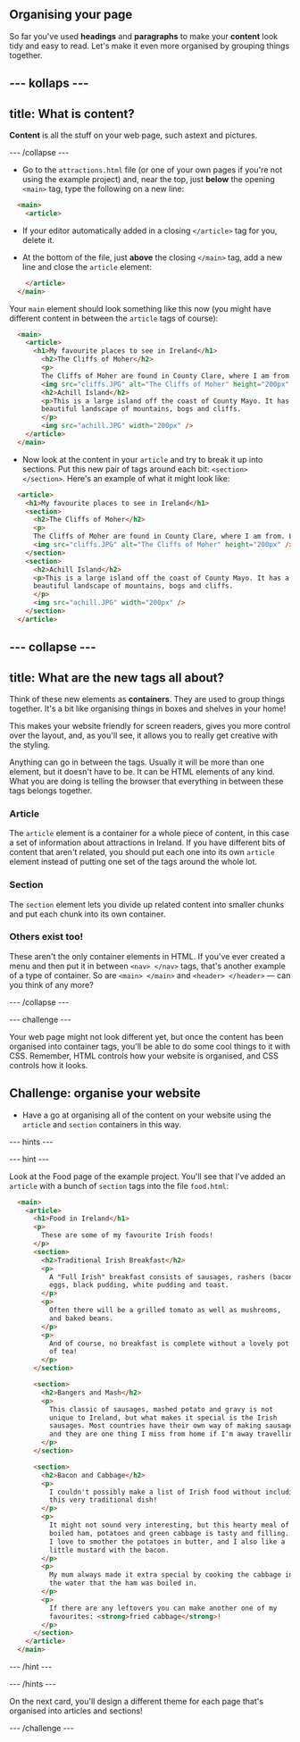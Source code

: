 ## Organising your page

So far you've used **headings** and **paragraphs** to make your **content** look tidy and easy to read. Let's make it even more organised by grouping things together.

## \--- kollaps \---

## title: What is content?

**Content** is all the stuff on your web page, such astext and pictures.

\--- /collapse \---

+ Go to the `attractions.html` file (or one of your own pages if you're not using the example project) and, near the top, just **below** the opening `<main>` tag, type the following on a new line: 

```html
  <main>
    <article>
```

+ If your editor automatically added in a closing `</article>` tag for you, delete it.

+ At the bottom of the file, just **above** the closing `</main>` tag, add a new line and close the `article` element:

```html
    </article>
  </main>
```

Your `main` element should look something like this now (you might have different content in between the `article` tags of course):

```html
  <main>
    <article>
      <h1>My favourite places to see in Ireland</h1>
        <h2>The Cliffs of Moher</h2>
        <p>
        The Cliffs of Moher are found in County Clare, where I am from. Look how cool they are!</p>
        <img src="cliffs.JPG" alt="The Cliffs of Moher" height="200px" />
        <h2>Achill Island</h2>
        <p>This is a large island off the coast of County Mayo. It has a wild and
        beautiful landscape of mountains, bogs and cliffs.
        </p>
        <img src="achill.JPG" width="200px" />
    </article>
  </main>
```

+ Now look at the content in your `article` and try to break it up into sections. Put this new pair of tags around each bit: `<section> </section>`. Here's an example of what it might look like:

```html
  <article>
    <h1>My favourite places to see in Ireland</h1>
    <section>
      <h2>The Cliffs of Moher</h2>
      <p>
      The Cliffs of Moher are found in County Clare, where I am from. Look how cool they are!</p>
      <img src="cliffs.JPG" alt="The Cliffs of Moher" height="200px" />
    </section>
    <section>
      <h2>Achill Island</h2>
      <p>This is a large island off the coast of County Mayo. It has a wild and
      beautiful landscape of mountains, bogs and cliffs.
      </p>
      <img src="achill.JPG" width="200px" />
    </section>
  </article>
```

## \--- collapse \---

## title: What are the new tags all about?

Think of these new elements as **containers**. They are used to group things together. It's a bit like organising things in boxes and shelves in your home!

This makes your website friendly for screen readers, gives you more control over the layout, and, as you'll see, it allows you to really get creative with the styling.

Anything can go in between the tags. Usually it will be more than one element, but it doesn't have to be. It can be HTML elements of any kind. What you are doing is telling the browser that everything in between these tags belongs together.

### Article

The `article` element is a container for a whole piece of content, in this case a set of information about attractions in Ireland. If you have different bits of content that aren't related, you should put each one into its own `article` element instead of putting one set of the tags around the whole lot.

### Section

The `section` element lets you divide up related content into smaller chunks and put each chunk into its own container.

### Others exist too!

These aren't the only container elements in HTML. If you've ever created a menu and then put it in between `<nav> </nav>` tags, that's another example of a type of container. So are `<main> </main>` and `<header> </header>` — can you think of any more?

\--- /collapse \---

\--- challenge \---

Your web page might not look different yet, but once the content has been organised into container tags, you'll be able to do some cool things to it with CSS. Remember, HTML controls how your website is organised, and CSS controls how it looks.

## Challenge: organise your website

+ Have a go at organising all of the content on your website using the `article` and `section` containers in this way. 

\--- hints \---

\--- hint \---

Look at the Food page of the example project. You'll see that I've added an `article` with a bunch of `section` tags into the file `food.html`:

```html
  <main>
    <article>
      <h1>Food in Ireland</h1>
      <p>
        These are some of my favourite Irish foods!
      </p>  
      <section>
        <h2>Traditional Irish Breakfast</h2>
        <p>
          A "Full Irish" breakfast consists of sausages, rashers (bacon),
          eggs, black pudding, white pudding and toast.
        </p>
        <p>
          Often there will be a grilled tomato as well as mushrooms,
          and baked beans.
        </p>
        <p>
          And of course, no breakfast is complete without a lovely pot 
          of tea!
        </p>
      </section>

      <section>
        <h2>Bangers and Mash</h2>
        <p>
          This classic of sausages, mashed potato and gravy is not
          unique to Ireland, but what makes it special is the Irish
          sausages. Most countries have their own way of making sausages,
          and they are one thing I miss from home if I'm away travelling!
        </p>
      </section>

      <section>
        <h2>Bacon and Cabbage</h2>
        <p>
          I couldn't possibly make a list of Irish food without including
          this very traditional dish!
        </p>
        <p>
          It might not sound very interesting, but this hearty meal of
          boiled ham, potatoes and green cabbage is tasty and filling.
          I love to smother the potatoes in butter, and I also like a
          little mustard with the bacon.
        </p>
        <p>
          My mum always made it extra special by cooking the cabbage in
          the water that the ham was boiled in.
        </p>
        <p>
          If there are any leftovers you can make another one of my
          favourites: <strong>fried cabbage</strong>!
        </p>
      </section>
    </article>     
  </main>
```

\--- /hint \---

\--- /hints \---

On the next card, you'll design a different theme for each page that's organised into articles and sections!

\--- /challenge \---
